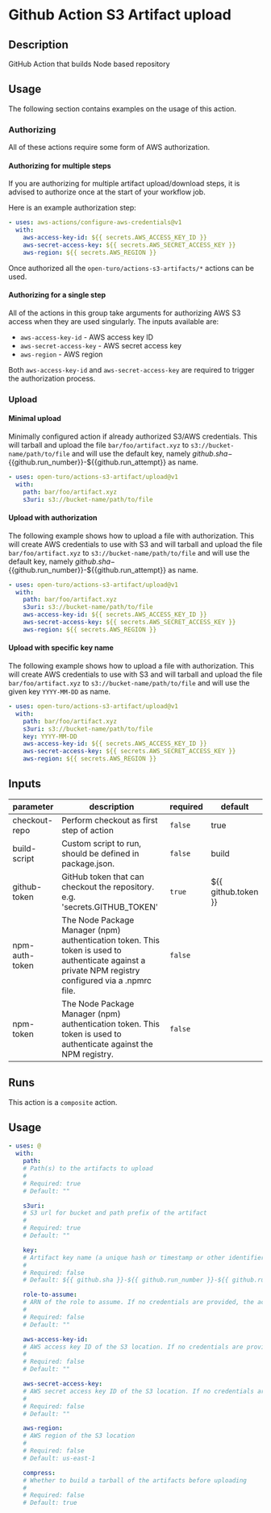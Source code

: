 # Github Action S3 Artifact upload

<!-- prettier-ignore-start   -->
<!-- action-docs-description -->

## Description

GitHub Action that builds Node based repository

<!-- prettier-ignore-end -->

## Usage

The following section contains examples on the usage of this action.

### Authorizing

All of these actions require some form of AWS authorization.

#### Authorizing for multiple steps

If you are authorizing for multiple artifact upload/download steps, it is
advised to authorize once at the start of your workflow job.

Here is an example authorization step:

```yaml
- uses: aws-actions/configure-aws-credentials@v1
  with:
    aws-access-key-id: ${{ secrets.AWS_ACCESS_KEY_ID }}
    aws-secret-access-key: ${{ secrets.AWS_SECRET_ACCESS_KEY }}
    aws-region: ${{ secrets.AWS_REGION }}
```

Once authorized all the `open-turo/actions-s3-artifacts/*` actions can be used.

#### Authorizing for a single step

All of the actions in this group take arguments for authorizing AWS S3 access
when they are used singularly. The inputs available are:

- `aws-access-key-id` - AWS access key ID
- `aws-secret-access-key` - AWS secret access key
- `aws-region` - AWS region

Both `aws-access-key-id` and `aws-secret-access-key` are required to trigger the
authorization process.

### Upload

#### Minimal upload

Minimally configured action if already authorized S3/AWS credentials. This will
tarball and upload the file `bar/foo/artifact.xyz` to
`s3://bucket-name/path/to/file` and will use the default key, namely
${{github.sha}}-${{github.run_number}}-${{github.run_attempt}} as name.

```yaml
- uses: open-turo/actions-s3-artifact/upload@v1
  with:
    path: bar/foo/artifact.xyz
    s3uri: s3://bucket-name/path/to/file
```

#### Upload with authorization

The following example shows how to upload a file with authorization. This will
create AWS credentials to use with S3 and will
tarball and upload the file `bar/foo/artifact.xyz` to
`s3://bucket-name/path/to/file` and will use the default key, namely
${{github.sha}}-${{github.run_number}}-${{github.run_attempt}} as name.

```yaml
- uses: open-turo/actions-s3-artifact/upload@v1
  with:
    path: bar/foo/artifact.xyz
    s3uri: s3://bucket-name/path/to/file
    aws-access-key-id: ${{ secrets.AWS_ACCESS_KEY_ID }}
    aws-secret-access-key: ${{ secrets.AWS_SECRET_ACCESS_KEY }}
    aws-region: ${{ secrets.AWS_REGION }}
```

#### Upload with specific key name

The following example shows how to upload a file with authorization. This will
create AWS credentials to use with S3 and will tarball and upload the file
`bar/foo/artifact.xyz` to `s3://bucket-name/path/to/file` and will use the given
key `YYYY-MM-DD` as name.

```yaml
- uses: open-turo/actions-s3-artifact/upload@v1
  with:
    path: bar/foo/artifact.xyz
    s3uri: s3://bucket-name/path/to/file
    key: YYYY-MM-DD
    aws-access-key-id: ${{ secrets.AWS_ACCESS_KEY_ID }}
    aws-secret-access-key: ${{ secrets.AWS_SECRET_ACCESS_KEY }}
    aws-region: ${{ secrets.AWS_REGION }}
```

<!-- prettier-ignore-start -->
<!-- action-docs-inputs source="action.yaml"  -->
## Inputs

| parameter | description | required | default |
| --- | --- | --- | --- |
| checkout-repo | Perform checkout as first step of action | `false` | true |
| build-script | Custom script to run, should be defined in package.json. | `false` | build |
| github-token | GitHub token that can checkout the repository. e.g. 'secrets.GITHUB_TOKEN' | `true` | ${{ github.token }} |
| npm-auth-token | The Node Package Manager (npm) authentication token. This token is used to authenticate against a private NPM registry configured via a .npmrc file. | `false` |  |
| npm-token | The Node Package Manager (npm) authentication token. This token is used to authenticate against the NPM registry. | `false` |  |
<!-- action-docs-outputs source="action.yaml"  -->
<!-- action-docs-runs source="action.yaml"  -->
## Runs

This action is a `composite` action.
<!-- action-docs-usage source="action.yaml" -->
## Usage

```yaml
- uses: @
  with:
    path:
    # Path(s) to the artifacts to upload
    #
    # Required: true
    # Default: ""

    s3uri:
    # S3 url for bucket and path prefix of the artifact
    #
    # Required: true
    # Default: ""

    key:
    # Artifact key name (a unique hash or timestamp or other identifier)
    #
    # Required: false
    # Default: ${{ github.sha }}-${{ github.run_number }}-${{ github.run_attempt }}

    role-to-assume:
    # ARN of the role to assume. If no credentials are provided, the action will not try to authenticate with AWS and use any existing environment credentials.
    #
    # Required: false
    # Default: ""

    aws-access-key-id:
    # AWS access key ID of the S3 location. If no credentials are provided, the action will not try to authenticate with AWS and use any existing environment credentials.
    #
    # Required: false
    # Default: ""

    aws-secret-access-key:
    # AWS secret access key ID of the S3 location. If no credentials are provided, the action will not try to authenticate with AWS and use any existing environment credentials.
    #
    # Required: false
    # Default: ""

    aws-region:
    # AWS region of the S3 location
    #
    # Required: false
    # Default: us-east-1

    compress:
    # Whether to build a tarball of the artifacts before uploading
    #
    # Required: false
    # Default: true
```
<!-- action-docs-usage source="action.yaml" -->
<!-- prettier-ignore-end -->
